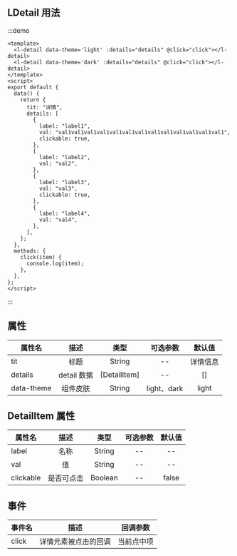 ## LDetail 用法

:::demo

```vue
<template>
  <l-detail data-theme='light' :details="details" @click="click"></l-detail>
  <l-detail data-theme='dark' :details="details" @click="click"></l-detail>
</template>
<script>
export default {
  data() {
    return {
      tit: "详情",
      details: [
        {
          label: "label1",
          val: "val1val1val1val1val1val1val1val1val1val1val1val1val1",
          clickable: true,
        },
        {
          label: "label2",
          val: "val2",
        },
        {
          label: "label3",
          val: "val3",
          clickable: true,
        },
        {
          label: "label4",
          val: "val4",
        },
      ],
    };
  },
  methods: {
    click(item) {
      console.log(item);
    },
  },
};
</script>
```

:::

## 属性

| 属性名  |    描述     |     类型     | 可选参数 |  默认值  |
| ------- | :---------: | :----------: | :------: | :------: |
| tit     |    标题     |    String    |    --    | 详情信息 |
| details | detail 数据 | [DetailItem] |    --    |    []    |
| data-theme | 组件皮肤 | String |    light、dark    |    light    |

## DetailItem 属性

| 属性名    |    描述    |  类型   | 可选参数 | 默认值 |
| --------- | :--------: | :-----: | :------: | :----: |
| label     |    名称    | String  |    --    |   --   |
| val       |     值     | String  |    --    |   --   |
| clickable | 是否可点击 | Boolean |    --    | false  |

## 事件

| 事件名 |         描述         |  回调参数  |
| ------ | :------------------: | :--------: |
| click  | 详情元素被点击的回调 | 当前点中项 |
